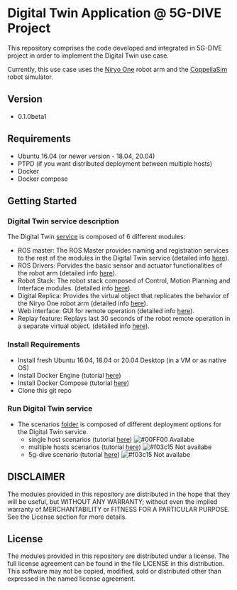 # Digital Twin Application @ 5G-DIVE Project
This repository comprises the code developed and integrated in 5G-DIVE project
in order to implement the Digital Twin use case.

Currently, this use case uses the [Niryo One](https://niryo.com/niryo-one/)
robot arm and the [CoppeliaSim](https://www.coppeliarobotics.com/) robot
simulator.

## Version
 - 0.1.0beta1

## Requirements
 - Ubuntu 16.04 (or newer version - 18.04, 20.04)
 - PTPD (if you want distributed deployment between multiple hosts)
 - Docker
 - Docker compose

## Getting Started
 ### Digital Twin service description
 The Digital Twin [service](./digital-twin-service/) is composed of 6 different modules:
 - ROS master: The ROS Master provides naming and registration services to the rest of the modules in the Digital Twin service (detailed info [here](./digital-twin-service/ros-master/)).
 - ROS Drivers: Porvides the basic sensor and actuator functionalities of the robot arm (detailed info [here](./digital-twin-service/niryo-one-drivers/)).
 - Robot Stack: The robot stack composed of Control, Motion Planning and Interface modules. (detailed info [here](./digital-twin-service/niryo-one-stack/)).
 - Digital Replica: Provides the virtual object that replicates the behavior of the Niryo One robot arm (detailed info [here](./digital-twin-service/digital-replica/)).
 - Web interface: GUI for remote operation (detailed info [here](./digital-twin-service/web-interface/)).
 - Replay feature: Replays last 30 seconds of the robot remote operation in a separate virtual object. (detailed info [here](./digital-twin-service/replay-feature/)).
 ### Install Requirements
 - Install fresh Ubuntu 16.04, 18.04 or 20.04 Desktop (in a VM or as native OS)
 - Install Docker Engine (tutorial [here](https://docs.docker.com/engine/install/ubuntu/))
 - Install Docker Compose (tutorial [here](https://docs.docker.com/compose/install/))
 - Clone this git repo 
 
 ### Run Digital Twin service
 - The scenarios [folder](./scenarios/) is composed of different deployment options for the Digital Twin service.
    - single host scenarios (tutorial [here](./scenarios/single-host-scenario/)) ![#00FF00](https://via.placeholder.com/15/00ff00/000000?text=+) Availabe
    - multiple hosts scenarios (tutorial [here](./scenarios/multi-host-scenario/)) ![#f03c15](https://via.placeholder.com/15/f03c15/000000?text=+) Not availabe
    - 5g-dive scenario (tutorial [here](./scenarios/5g-dive/)) ![#f03c15](https://via.placeholder.com/15/f03c15/000000?text=+) Not availabe
 
## DISCLAIMER
The modules provided in this repository are distributed in the hope that they
will be useful, but WITHOUT ANY WARRANTY;
without even the implied warranty of MERCHANTABILITY
or FITNESS FOR A PARTICULAR PURPOSE.
See the License section for more details.

## License
The modules provided in this repository are distributed under a license.
The full license agreement can be found in the file LICENSE
in this distribution.
This software may not be copied, modified, sold or distributed other than
expressed in the named license agreement.
